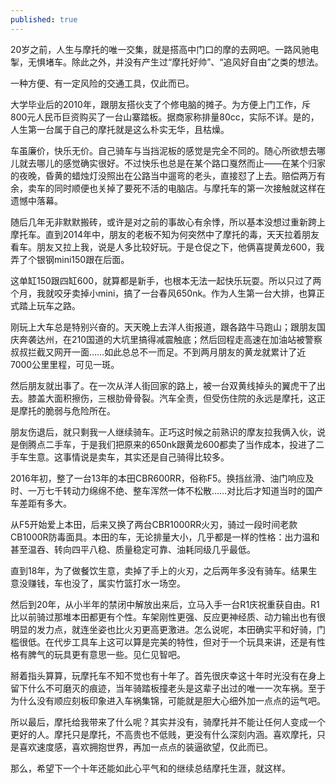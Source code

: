 ```yaml
---
published: true
---
```


20岁之前，人生与摩托的唯一交集，就是搭高中门口的摩的去网吧。一路风驰电掣，无惧堵车。除此之外，并没有产生过“摩托好帅”、“追风好自由”之类的想法。

一种方便、有一定风险的交通工具，仅此而已。

大学毕业后的2010年，跟朋友搭伙支了个修电脑的摊子。为方便上门工作，斥800元人民币巨资购买了一台山寨踏板。据商家称排量80cc，实际不详。是的，人生第一台属于自己的摩托就是这么朴实无华，且枯燥。

车虽廉价，快乐无价。自己骑车与当挡泥板的感觉是完全不同的。随心所欲想去哪儿就去哪儿的感觉确实很好。不过快乐也总是在某个路口戛然而止——在某个归家的夜晚，昏黄的蜡烛灯没照出在公路当中遛弯的老头，直接怼了上去。赔偿两万有余，卖车的同时顺便也关掉了要死不活的电脑店。与摩托车的第一次接触就这样在遗憾中落幕。

随后几年无非默默搬砖，或许是对之前的事故心有余悸，所以基本没想过重新跨上摩托车。直到2014年中，朋友的老板不知为何突然中了摩托的毒，天天拉着朋友看车。朋友又拉上我，说是人多比较好玩。于是仓促之下，他俩喜提黄龙600，我弄了个银钢mini150跟在后面。

这单缸150跟四缸600，就算都是新手，也根本无法一起快乐玩耍。所以只过了两个月，我就咬牙卖掉小mini，搞了一台春风650nk。作为人生第一台大排，也算正式踏上玩车之路。

刚玩上大车总是特别兴奋的。天天晚上去洋人街报道，跟各路牛马跑山；跟朋友国庆奔袭达州，在210国道的大坑里搞得减震触底；然后回程走高速在加油站被警察叔叔拦截又网开一面……如此总总不一而足。不到两月朋友的黄龙就累计了近7000公里里程，可见一斑。

然后朋友就出事了。在一次从洋人街回家的路上，被一台双黄线掉头的翼虎干了出去。膝盖大面积擦伤，三根肋骨骨裂。汽车全责，但受伤住院的永远是摩托，这正是摩托的脆弱与危险所在。

朋友伤退后，就只剩我一人继续骑车。正巧这时候之前熟识的摩友拉我俩入伙，说是倒腾点二手车，于是我们把原来的650nk跟黄龙600都卖了当作成本，投进了二手车生意。这事情说是卖车，其实还是自己骑得比较多。

2016年初，整了一台13年的本田CBR600RR，俗称F5。换挡丝滑、油门响应及时、一万七千转动力绵绵不绝、整车浑然一体不松散……对比后才知道当时的国产车差距有多大。

从F5开始爱上本田，后来又换了两台CBR1000RR火刃，骑过一段时间老款CB1000R防毒面具。本田的车，无论排量大小，几乎都是一样的性格：出力温和甚至温吞、转向四平八稳、质量稳定可靠、油耗同级几乎最低。

直到18年，为了做餐饮生意，卖掉了手上的火刃，之后两年多没有骑车。结果生意没赚钱，车也没了，属实竹篮打水一场空。

然后到20年，从小半年的禁闭中解放出来后，立马入手一台R1庆祝重获自由。R1比以前骑过那堆本田都更有个性。车架刚性更强、反应更神经质、动力输出也有很明显的发力点，就连坐姿也比火刃更高更激进。怎么说呢，本田确实平和好骑，门槛很低。在代步工具车上这可以算是完美的特性，但对于一个玩具来讲，还是有性格有脾气的玩具更有意思一些。见仁见智吧。

掰着指头算算，玩摩托车不知不觉也有十年了。首先很庆幸这十年时光没有在身上留下什么不可磨灭的痕迹，当年骑踏板撞老头是这辈子出过的唯一一次车祸。至于为什么没有顺应刻板印象进入车祸集锦，可能就是胆大心细外加一点点的运气吧。

所以最后，摩托给我带来了什么呢？其实并没有，骑摩托并不能让任何人变成一个更好的人。摩托只是摩托，不高贵也不低贱，更没有什么深刻内涵。喜欢摩托，只是喜欢速度感，喜欢拥抱世界，再加一点点的装逼欲望，仅此而已。

那么，希望下一个十年还能如此心平气和的继续总结摩托生涯，就这样。